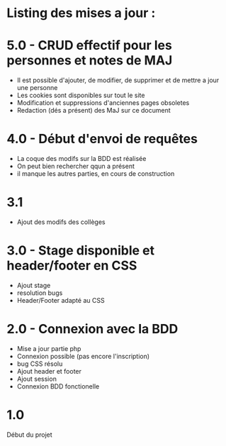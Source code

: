 # Listing des mises a jour : 

# 5.0 - CRUD effectif pour les personnes et notes de MAJ
- Il est possible d'ajouter, de modifier, de supprimer et de mettre a jour une personne
- Les cookies sont disponibles sur tout le site
- Modification et suppressions d'anciennes pages obsoletes
- Redaction (dés a présent) des MaJ sur ce document

# 4.0 - Début d'envoi de requêtes
- La coque des modifs sur la BDD est réalisée
- On peut bien rechercher qqun a présent
- il manque les autres parties, en cours de construction

# 3.1
- Ajout des modifs des collèges

# 3.0 - Stage disponible et header/footer en CSS
- Ajout stage
- resolution bugs
- Header/Footer adapté au CSS

# 2.0 - Connexion avec la BDD 
- Mise a jour partie php
- Connexion possible (pas encore l'inscription)
- bug CSS résolu
- Ajout header et footer
- Ajout session
- Connexion BDD fonctionelle


# 1.0
Début du projet
